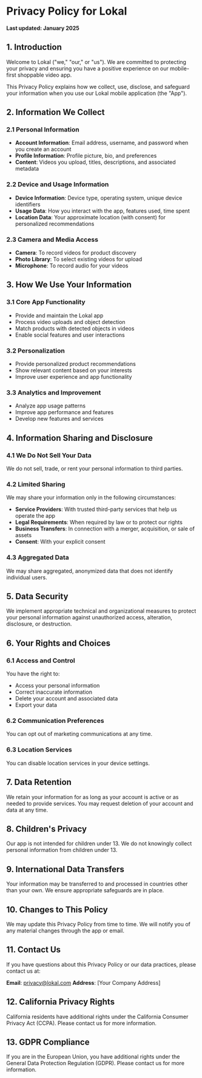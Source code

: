 # Privacy Policy for Lokal

**Last updated: January 2025**

## 1. Introduction

Welcome to Lokal ("we," "our," or "us"). We are committed to protecting your privacy and ensuring you have a positive experience on our mobile-first shoppable video app.

This Privacy Policy explains how we collect, use, disclose, and safeguard your information when you use our Lokal mobile application (the "App").

## 2. Information We Collect

### 2.1 Personal Information
- **Account Information**: Email address, username, and password when you create an account
- **Profile Information**: Profile picture, bio, and preferences
- **Content**: Videos you upload, titles, descriptions, and associated metadata

### 2.2 Device and Usage Information
- **Device Information**: Device type, operating system, unique device identifiers
- **Usage Data**: How you interact with the app, features used, time spent
- **Location Data**: Your approximate location (with consent) for personalized recommendations

### 2.3 Camera and Media Access
- **Camera**: To record videos for product discovery
- **Photo Library**: To select existing videos for upload
- **Microphone**: To record audio for your videos

## 3. How We Use Your Information

### 3.1 Core App Functionality
- Provide and maintain the Lokal app
- Process video uploads and object detection
- Match products with detected objects in videos
- Enable social features and user interactions

### 3.2 Personalization
- Provide personalized product recommendations
- Show relevant content based on your interests
- Improve user experience and app functionality

### 3.3 Analytics and Improvement
- Analyze app usage patterns
- Improve app performance and features
- Develop new features and services

## 4. Information Sharing and Disclosure

### 4.1 We Do Not Sell Your Data
We do not sell, trade, or rent your personal information to third parties.

### 4.2 Limited Sharing
We may share your information only in the following circumstances:
- **Service Providers**: With trusted third-party services that help us operate the app
- **Legal Requirements**: When required by law or to protect our rights
- **Business Transfers**: In connection with a merger, acquisition, or sale of assets
- **Consent**: With your explicit consent

### 4.3 Aggregated Data
We may share aggregated, anonymized data that does not identify individual users.

## 5. Data Security

We implement appropriate technical and organizational measures to protect your personal information against unauthorized access, alteration, disclosure, or destruction.

## 6. Your Rights and Choices

### 6.1 Access and Control
You have the right to:
- Access your personal information
- Correct inaccurate information
- Delete your account and associated data
- Export your data

### 6.2 Communication Preferences
You can opt out of marketing communications at any time.

### 6.3 Location Services
You can disable location services in your device settings.

## 7. Data Retention

We retain your information for as long as your account is active or as needed to provide services. You may request deletion of your account and data at any time.

## 8. Children's Privacy

Our app is not intended for children under 13. We do not knowingly collect personal information from children under 13.

## 9. International Data Transfers

Your information may be transferred to and processed in countries other than your own. We ensure appropriate safeguards are in place.

## 10. Changes to This Policy

We may update this Privacy Policy from time to time. We will notify you of any material changes through the app or email.

## 11. Contact Us

If you have questions about this Privacy Policy or our data practices, please contact us at:

**Email**: privacy@lokal.com
**Address**: [Your Company Address]

## 12. California Privacy Rights

California residents have additional rights under the California Consumer Privacy Act (CCPA). Please contact us for more information.

## 13. GDPR Compliance

If you are in the European Union, you have additional rights under the General Data Protection Regulation (GDPR). Please contact us for more information. 